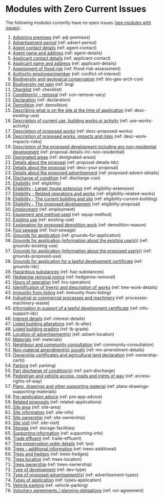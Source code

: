 # Modules with Zero Current Issues
The following modules currently have no open issues ([see modules with issues](https://github.com/digital-land/planning-application-data-specification/blob/main/issue-tracking/index.md)).

1. [Adjoining premises](https://github.com/digital-land/planning-application-data-specification/discussions/25) (ref: adj-premises)
2. [Advertisement period](https://github.com/digital-land/planning-application-data-specification/discussions/27) (ref: advert-period)
3. [Agent contact details](https://github.com/digital-land/planning-application-data-specification/discussions/30) (ref: agent-contact)
4. [Agent name and address](https://github.com/digital-land/planning-application-data-specification/discussions/28) (ref: agent-details)
5. [Applicant contact details](https://github.com/digital-land/planning-application-data-specification/discussions/31) (ref: applicant-contact)
6. [Applicant name and address](https://github.com/digital-land/planning-application-data-specification/discussions/29) (ref: applicant-details)
7. [Assessment of flood risk](https://github.com/digital-land/planning-application-data-specification/discussions/49) (ref: flood-risk-assessment)
8. [Authority employee/member](https://github.com/digital-land/planning-application-data-specification/discussions/50) (ref: conflict-of-interest)
9. [Biodiversity and geological conservation](https://github.com/digital-land/planning-application-data-specification/discussions/51) (ref: bio-geo-arch-con)
10. [Biodiversity net gain](https://github.com/digital-land/planning-application-data-specification/discussions/53) (ref: bng)
11. [Checklist](https://github.com/digital-land/planning-application-data-specification/discussions/55) (ref: checklist)
12. [Condition(s) - removal](https://github.com/digital-land/planning-application-data-specification/discussions/56) (ref: con-remove-vary)
13. [Declaration](https://github.com/digital-land/planning-application-data-specification/discussions/57) (ref: declaration)
14. [Demolition](https://github.com/digital-land/planning-application-data-specification/discussions/60) (ref: demolition)
15. [Describing what is on the site at the time of application](https://github.com/digital-land/planning-application-data-specification/discussions/61) (ref: desc-existing-use)
16. [Description of current use, building works or activity](https://github.com/digital-land/planning-application-data-specification/discussions/62) (ref: use-works-activity)
17. [Description of proposed works](https://github.com/digital-land/planning-application-data-specification/discussions/156) (ref: desc-proposed-works)
18. [Description of proposed works, impacts and risks](https://github.com/digital-land/planning-application-data-specification/discussions/81) (ref: desc-work-impacts-risks)
19. [Description of the proposed development including any non-residential development](https://github.com/digital-land/planning-application-data-specification/discussions/79) (ref: proposal-details-inc-non-residential)
20. [Designated areas](https://github.com/digital-land/planning-application-data-specification/discussions/59) (ref: designated-areas)
21. [Details about the proposal](https://github.com/digital-land/planning-application-data-specification/discussions/206) (ref: proposal-details-ldc)
22. [Details about the proposal](https://github.com/digital-land/planning-application-data-specification/discussions/63) (ref: desc-your-proposal)
23. [Details about the proposed advertisement](https://github.com/digital-land/planning-application-data-specification/discussions/82) (ref: proposed-advert-details)
24. [Discharge of condition](https://github.com/digital-land/planning-application-data-specification/discussions/149) (ref: discharge-con)
25. [Eligibility](https://github.com/digital-land/planning-application-data-specification/discussions/44) (ref: eligibility)
26. [Eligibility - Larger house extension](https://github.com/digital-land/planning-application-data-specification/discussions/192) (ref: eligibility-extension)
27. [Eligibility - Related operations and works](https://github.com/digital-land/planning-application-data-specification/discussions/87) (ref: eligibility-related-works)
28. [Eligibility - The current building and site](https://github.com/digital-land/planning-application-data-specification/discussions/88) (ref: eligibility-current-building)
29. [Eligibility - The proposed development](https://github.com/digital-land/planning-application-data-specification/discussions/89) (ref: eligibility-proposal)
30. [Employment](https://github.com/digital-land/planning-application-data-specification/discussions/43) (ref: employment)
31. [Equipment and method used](https://github.com/digital-land/planning-application-data-specification/discussions/85) (ref: equip-method)
32. [Existing use](https://github.com/digital-land/planning-application-data-specification/discussions/42) (ref: existing-use)
33. [Explanation for proposed demolition work](https://github.com/digital-land/planning-application-data-specification/discussions/86) (ref: demolition-reason)
34. [Foul sewage](https://github.com/digital-land/planning-application-data-specification/discussions/41) (ref: foul-sewage)
35. [Grounds for application](https://github.com/digital-land/planning-application-data-specification/discussions/90) (ref: grounds-for-application)
36. [Grounds for application (information about the existing use(s))](https://github.com/digital-land/planning-application-data-specification/discussions/92) (ref: grounds-existing-use)
37. [Grounds for application (information about the proposed use(s))](https://github.com/digital-land/planning-application-data-specification/discussions/93) (ref: grounds-proposed-use)
38. [Grounds for application for a lawful development certificate](https://github.com/digital-land/planning-application-data-specification/discussions/91) (ref: grounds-ldc)
39. [Hazardous substances](https://github.com/digital-land/planning-application-data-specification/discussions/40) (ref: haz-substances)
40. [Hedgerow removal notice](https://github.com/digital-land/planning-application-data-specification/discussions/217) (ref: hedgerow-removal)
41. [Hours of operation](https://github.com/digital-land/planning-application-data-specification/discussions/39) (ref: hrs-operation)
42. [Identification of tree(s) and description of works](https://github.com/digital-land/planning-application-data-specification/discussions/94) (ref: tree-work-details)
43. [Immunity from listing](https://github.com/digital-land/planning-application-data-specification/discussions/38) (ref: immunity-from-listing)
44. [Industrial or commercial processes and machinery](https://github.com/digital-land/planning-application-data-specification/discussions/95) (ref: processes-machinery-waste)
45. [Information in support of a lawful development certificate](https://github.com/digital-land/planning-application-data-specification/discussions/96) (ref: info-support-ldc)
46. [Interest details](https://github.com/digital-land/planning-application-data-specification/discussions/212) (ref: interest-details)
47. [Listed building alterations](https://github.com/digital-land/planning-application-data-specification/discussions/99) (ref: lb-alter)
48. [Listed building grading](https://github.com/digital-land/planning-application-data-specification/discussions/36) (ref: lb-grade)
49. [Location of advertisement(s)](https://github.com/digital-land/planning-application-data-specification/discussions/64) (ref: advert-location)
50. [Materials](https://github.com/digital-land/planning-application-data-specification/discussions/26) (ref: materials)
51. [Neighbour and community consultation](https://github.com/digital-land/planning-application-data-specification/discussions/65) (ref: community-consultation)
52. [Non-material amendment(s) sought](https://github.com/digital-land/planning-application-data-specification/discussions/76) (ref: nm-amendment-details)
53. [Ownership certificates and agricultural land declaration](https://github.com/digital-land/planning-application-data-specification/discussions/78) (ref: ownership-certs)
54. [Parking](https://github.com/digital-land/planning-application-data-specification/discussions/66) (ref: parking)
55. [Part discharge of condition(s)](https://github.com/digital-land/planning-application-data-specification/discussions/140) (ref: part-discharge)
56. [Pedestrian and vehicle access, roads and rights of way](https://github.com/digital-land/planning-application-data-specification/discussions/100) (ref: access-rights-of-way)
57. [Plans, drawings and other supporting material](https://github.com/digital-land/planning-application-data-specification/discussions/102) (ref: plans-drawings-supporting-materials)
58. [Pre-application advice](https://github.com/digital-land/planning-application-data-specification/discussions/35) (ref: pre-app-advice)
59. [Related proposals](https://github.com/digital-land/planning-application-data-specification/discussions/34) (ref: related-applications)
60. [Site area](https://github.com/digital-land/planning-application-data-specification/discussions/103) (ref: site-area)
61. [Site information](https://github.com/digital-land/planning-application-data-specification/discussions/104) (ref: site-info)
62. [Site ownership](https://github.com/digital-land/planning-application-data-specification/discussions/105) (ref: site-ownership)
63. [Site visit](https://github.com/digital-land/planning-application-data-specification/discussions/32) (ref: site-visit)
64. [Storage](https://github.com/digital-land/planning-application-data-specification/discussions/67) (ref: storage-facilities)
65. [Supporting information](https://github.com/digital-land/planning-application-data-specification/discussions/107) (ref: supporting-info)
66. [Trade effluent](https://github.com/digital-land/planning-application-data-specification/discussions/74) (ref: trade-effluent)
67. [Tree preservation order details](https://github.com/digital-land/planning-application-data-specification/discussions/108) (ref: tpo)
68. [Trees - additional information](https://github.com/digital-land/planning-application-data-specification/discussions/109) (ref: trees-additional)
69. [Trees and hedges](https://github.com/digital-land/planning-application-data-specification/discussions/110) (ref: trees-hedges)
70. [Trees location](https://github.com/digital-land/planning-application-data-specification/discussions/111) (ref: trees-location)
71. [Trees ownership](https://github.com/digital-land/planning-application-data-specification/discussions/112) (ref: trees-ownership)
72. [Type of development](https://github.com/digital-land/planning-application-data-specification/discussions/113) (ref: dev-type)
73. [Type of proposed advertisement(s)](https://github.com/digital-land/planning-application-data-specification/discussions/114) (ref: advertisement-types)
74. [Types of application](https://github.com/digital-land/planning-application-data-specification/discussions/73) (ref: types-application)
75. [Vehicle parking](https://github.com/digital-land/planning-application-data-specification/discussions/72) (ref: vehicle-parking)
76. [Voluntary agreements / planning obligations](https://github.com/digital-land/planning-application-data-specification/discussions/115) (ref: vol-agreement)